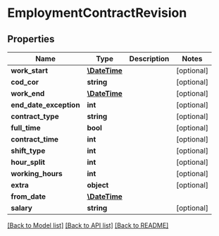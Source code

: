 # EmploymentContractRevision

## Properties
Name | Type | Description | Notes
------------ | ------------- | ------------- | -------------
**work_start** | [**\DateTime**](\DateTime.md) |  | [optional] 
**cod_cor** | **string** |  | [optional] 
**work_end** | [**\DateTime**](\DateTime.md) |  | [optional] 
**end_date_exception** | **int** |  | [optional] 
**contract_type** | **string** |  | [optional] 
**full_time** | **bool** |  | [optional] 
**contract_time** | **int** |  | [optional] 
**shift_type** | **int** |  | [optional] 
**hour_split** | **int** |  | [optional] 
**working_hours** | **int** |  | [optional] 
**extra** | **object** |  | [optional] 
**from_date** | [**\DateTime**](\DateTime.md) |  | 
**salary** | **string** |  | [optional] 

[[Back to Model list]](../README.md#documentation-for-models) [[Back to API list]](../README.md#documentation-for-api-endpoints) [[Back to README]](../README.md)


